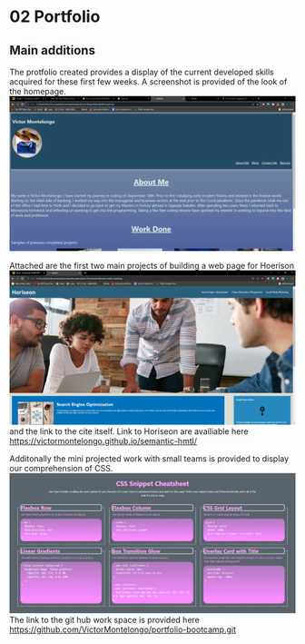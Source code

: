 # 02 Portfolio 

## Main additions

The protfolio created provides a display of the current developed skills acquired for these first few weeks. A screenshot is provided of the look of the homepage. ![Homepage of the Portfolio](./Assets/Images/portfolio-page.PNG) 

Attached are the first two main projects of building a web page for Hoerison ![Homepage of the Horiseon](./Assets/Images/Horiseon-screeshot.png "Horiseon") and the link to the cite itself. Link to Horiseon are availiable here https://victormontelongo.github.io/semantic-hmtl/

Additonally the mini projected work with small teams is provided to display our comprehension of CSS. ![Homepage of CSS Cheatsheet](./Assets/Images/css-screenshot.jpg "CSS CheatScheet") The link to the git hub work space is provided here https://github.com/VictorMontelongo/portfolio-bootcamp.git
